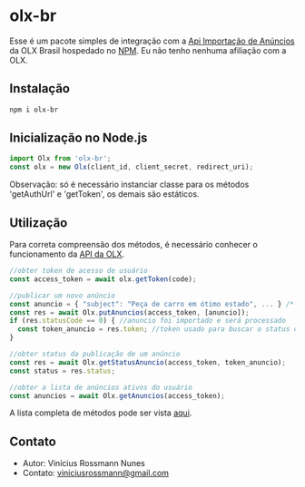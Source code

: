 # olx-br

Esse é um pacote simples de integração com a [Api Importação de Anúncios](https://github.com/olxbr/ad_integration) da OLX Brasil hospedado no [NPM](https://www.npmjs.com/package/olx-br). Eu não tenho nenhuma afiliação com a OLX.

## Instalação

```bash
npm i olx-br
```

## Inicialização no Node.js

```javascript
import Olx from 'olx-br';
const olx = new Olx(client_id, client_secret, redirect_uri);
```
Observação: só é necessário instanciar classe para os métodos 'getAuthUrl' e 'getToken', os demais são estáticos.

## Utilização

Para correta compreensão dos métodos, é necessário conhecer o funcionamento da [API da OLX](https://github.com/olxbr/ad_integration/blob/master/api/README.md).

```javascript
//obter token de acesso de usuário 
const access_token = await olx.getToken(code);

//publicar um novo anúncio
const anuncio = { "subject": "Peça de carro em ótimo estado", ... } /* veja a estrutura completa de um anuncio em https://github.com/olxbr/ad_integration/blob/master/api/import.md */
const res = await Olx.putAnuncios(access_token, [anuncio]);
if (res.statusCode == 0) { //anuncio foi importado e será processado
  const token_anuncio = res.token; //token usado para buscar o status do anuncio
}

//obter status da publicação de um anúncio
const res = await Olx.getStatusAnuncio(access_token, token_anuncio);
const status = res.status;

//obter a lista de anúncios ativos do usuário
const anuncios = await Olx.getAnuncios(access_token); 

```
A lista completa de métodos pode ser vista [aqui](https://github.com/ViniciusRossmann/olx-br/blob/main/src/index.ts).

## Contato

- Autor: Vinícius Rossmann Nunes
- Contato: viniciusrossmann@gmail.com
